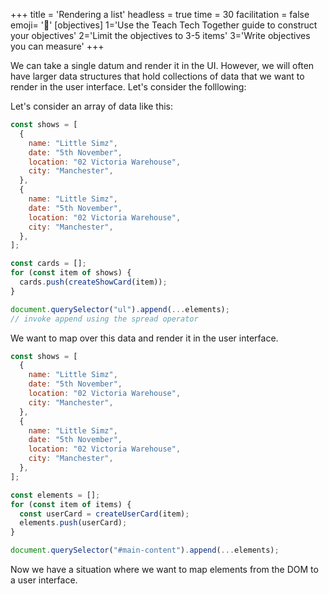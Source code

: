 +++
title = 'Rendering a list'
headless = true
time = 30
facilitation = false
emoji= '🧩'
[objectives]
    1='Use the Teach Tech Together guide to construct your objectives'
    2='Limit the objectives to 3-5 items'
    3='Write objectives you can measure'
+++

We can take a single datum and render it in the UI. However, we will often have larger data structures that hold collections of data that we want to render in the user interface. Let's consider the folllowing:

Let's consider an array of data like this:

```js
const shows = [
  {
    name: "Little Simz",
    date: "5th November",
    location: "02 Victoria Warehouse",
    city: "Manchester",
  },
  {
    name: "Little Simz",
    date: "5th November",
    location: "02 Victoria Warehouse",
    city: "Manchester",
  },
];

const cards = [];
for (const item of shows) {
  cards.push(createShowCard(item));
}

document.querySelector("ul").append(...elements);
// invoke append using the spread operator
```

We want to map over this data and render it in the user interface.

```js
const shows = [
  {
    name: "Little Simz",
    date: "5th November",
    location: "02 Victoria Warehouse",
    city: "Manchester",
  },
  {
    name: "Little Simz",
    date: "5th November",
    location: "02 Victoria Warehouse",
    city: "Manchester",
  },
];

const elements = [];
for (const item of items) {
  const userCard = createUserCard(item);
  elements.push(userCard);
}

document.querySelector("#main-content").append(...elements);
```

Now we have a situation where we want to map elements from the DOM to a user interface.
